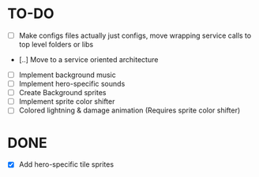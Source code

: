 # TO-DO
- [ ] Make configs files actually just configs, move wrapping service calls to top level folders or libs
- [..] Move to a service oriented architecture
- [ ] Implement background music
- [ ] Implement hero-specific sounds
- [ ] Create Background sprites
- [ ] Implement sprite color shifter
- [ ] Colored lightning & damage animation (Requires sprite color shifter)

# DONE
- [x] Add hero-specific tile sprites
